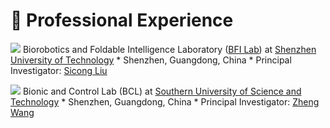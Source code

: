 # 💼 Professional Experience

<img src="https://img.shields.io/badge/Research Assistant-2025/03--Now-blue?style=flat-square"> Biorobotics and Foldable Intelligence Laboratory ([BFI Lab](https://bfilab.com/)) at [Shenzhen University of Technology](https://english.sztu.edu.cn/)
    * Shenzhen, Guangdong, China
    * Principal Investigator: [Sicong Liu](https://sgim.sztu.edu.cn/info/1161/3862.htm)

<img src="https://img.shields.io/badge/Visiting Student-2022/07--2022/09-blue?style=flat-square"> Bionic and Control Lab (BCL) at [Southern University of Science and Technology](https://www.sustech.edu.cn/en/)
    * Shenzhen, Guangdong, China
    * Principal Investigator: [Zheng Wang](https://ieeexplore.ieee.org/author/37085463419)





<!-- * <img src="https://img.shields.io/badge/B.Eng-2018/09--2022/06-blue?style=flat-square"> Mechanical Design, Manufacturing and Automation, [Southwest Jiaotong University](https://en.swjtu.edu.cn/)
    * Chengdu, Guangdong, China -->
